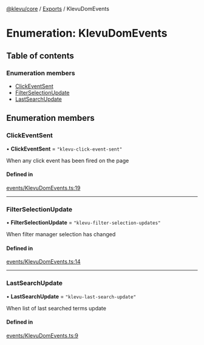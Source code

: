 [@klevu/core]() / [Exports](../modules.md) / KlevuDomEvents

# Enumeration: KlevuDomEvents

## Table of contents

### Enumeration members

- [ClickEventSent](KlevuDomEvents.md#clickeventsent)
- [FilterSelectionUpdate](KlevuDomEvents.md#filterselectionupdate)
- [LastSearchUpdate](KlevuDomEvents.md#lastsearchupdate)

## Enumeration members

### ClickEventSent

• **ClickEventSent** = `"klevu-click-event-sent"`

When any click event has been fired on the page

#### Defined in

[events/KlevuDomEvents.ts:19](https://github.com/klevultd/frontend-sdk/blob/f14d7e9/packages/klevu-core/src/events/KlevuDomEvents.ts#L19)

___

### FilterSelectionUpdate

• **FilterSelectionUpdate** = `"klevu-filter-selection-updates"`

When filter manager selection has changed

#### Defined in

[events/KlevuDomEvents.ts:14](https://github.com/klevultd/frontend-sdk/blob/f14d7e9/packages/klevu-core/src/events/KlevuDomEvents.ts#L14)

___

### LastSearchUpdate

• **LastSearchUpdate** = `"klevu-last-search-update"`

When list of last searched terms update

#### Defined in

[events/KlevuDomEvents.ts:9](https://github.com/klevultd/frontend-sdk/blob/f14d7e9/packages/klevu-core/src/events/KlevuDomEvents.ts#L9)
